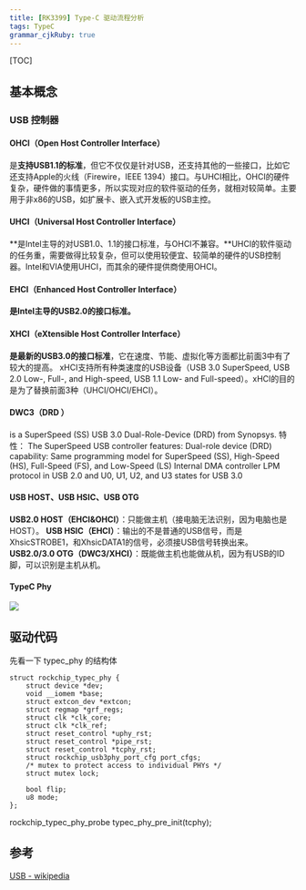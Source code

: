 ```yaml
---
title: [RK3399] Type-C 驱动流程分析
tags: TypeC
grammar_cjkRuby: true
---
```


[TOC]

## 基本概念
### USB 控制器
#### OHCI（Open Host Controller Interface）
是**支持USB1.1的标准**，但它不仅仅是针对USB，还支持其他的一些接口，比如它还支持Apple的火线（Firewire，IEEE 1394）接口。与UHCI相比，OHCI的硬件复杂，硬件做的事情更多，所以实现对应的软件驱动的任务，就相对较简单。主要用于非x86的USB，如扩展卡、嵌入式开发板的USB主控。
#### UHCI（Universal Host Controller Interface）
**是Intel主导的对USB1.0、1.1的接口标准，与OHCI不兼容。**UHCI的软件驱动的任务重，需要做得比较复杂，但可以使用较便宜、较简单的硬件的USB控制器。Intel和VIA使用UHCI，而其余的硬件提供商使用OHCI。
#### EHCI（Enhanced Host Controller Interface）
**是Intel主导的USB2.0的接口标准。**
#### XHCI（eXtensible Host Controller Interface）
**是最新的USB3.0的接口标准**，它在速度、节能、虚拟化等方面都比前面3中有了较大的提高。
xHCI支持所有种类速度的USB设备（USB 3.0 SuperSpeed, USB 2.0 Low-, Full-, and High-speed, USB 1.1 Low- and Full-speed）。xHCI的目的是为了替换前面3种（UHCI/OHCI/EHCI）。
#### DWC3（DRD ）
is a SuperSpeed (SS) USB 3.0 Dual-Role-Device (DRD) from Synopsys.
特性：
The SuperSpeed USB controller features:
Dual-role device (DRD) capability:
Same programming model for SuperSpeed (SS), High-Speed (HS), Full-Speed (FS), and Low-Speed (LS)
Internal DMA controller
LPM protocol in USB 2.0 and U0, U1, U2, and U3 states for USB 3.0 

#### USB HOST、USB HSIC、USB OTG
**USB2.0 HOST（EHCI&OHCI）**：只能做主机（接电脑无法识别，因为电脑也是 HOST）。
**USB HSIC（EHCI）**：输出的不是普通的USB信号，而是XhsicSTROBE1，和XhsicDATA1的信号，必须接USB信号转换出来。
**USB2.0/3.0 OTG（DWC3/XHCI）**：既能做主机也能做从机，因为有USB的ID脚，可以识别是主机从机。

#### TypeC Phy

![](https://ws4.sinaimg.cn/large/ba061518gw1fa446ld799j20dl0brjsk.jpg)


## 驱动代码
先看一下 typec_phy 的结构体
```
struct rockchip_typec_phy {
	struct device *dev;
	void __iomem *base;
	struct extcon_dev *extcon;
	struct regmap *grf_regs;
	struct clk *clk_core;
	struct clk *clk_ref;
	struct reset_control *uphy_rst;
	struct reset_control *pipe_rst;
	struct reset_control *tcphy_rst;
	struct rockchip_usb3phy_port_cfg port_cfgs;
	/* mutex to protect access to individual PHYs */
	struct mutex lock;

	bool flip;
	u8 mode;
};
```

rockchip_typec_phy_probe
    typec_phy_pre_init(tcphy);





## 参考
[USB - wikipedia](http://en.wikipedia.org/wiki/Host_controller_interface_(USB,_Firewire)#USB)
